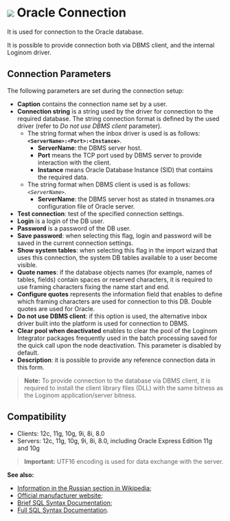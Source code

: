 # ![ ](../../../images/icons/data-sources/db-oracle_default.svg) Oracle Connection

It is used for connection to the Oracle database.

It is possible to provide connection both via DBMS client, and the internal Loginom driver.

## Connection Parameters

The following parameters are set during the connection setup:

* **Caption** contains the connection name set by a user.
* **Connection string** is a string used by the driver for connection to the required database. The string connection format is defined by the used driver (refer to *Do not use DBMS client* parameter).
   * The string format when the inbox driver is used is as follows: **`<ServerName>:<Port>:<Instance>`**.
      * **ServerName**: the DBMS server host.
      * **Port** means the TCP port used by DBMS server to provide interaction with the client.
      * **Instance** means Oracle Database Instance (SID) that contains the required data.
   * The string format when DBMS client is used is as follows: *`<ServerName>`*.
      * **ServerName**: the DBMS server host as stated in tnsnames.ora configuration file of Oracle server.
* **Test connection**: test of the specified connection settings.
* **Login** is a login of the DB user.
* **Password** is a password of the DB user.
* **Save password**: when selecting this flag, login and password will be saved in the current connection settings.
* **Show system tables**: when selecting this flag in the import wizard that uses this connection, the system DB tables available to a user become visible.
* **Quote names**: if the database objects names (for example, names of tables, fields) contain spaces or reserved characters, it is required to use framing characters fixing the name start and end.
* **Configure quotes** represents the information field that enables to define which framing characters are used for connection to this DB. Double quotes are used for Oracle.
* **Do not use DBMS client**: if this option is used, the alternative inbox driver built into the platform is used for connection to DBMS.
* **Clear pool when deactivated** enables to clear the pool of the Loginom Integrator packages frequently used in the batch processing saved for the quick call upon the node deactivation. This parameter is disabled by default.
* **Description**: it is possible to provide any reference connection data in this form.

> **Note:** To provide connection to the database via DBMS client, it is required to install the client library files (DLL) with the same bitness as the Loginom application/server bitness.

## Compatibility

* Clients: 12c, 11g, 10g, 9i, 8i, 8.0
* Servers: 12c, 11g, 10g, 9i, 8i, 8.0, including Oracle Express Edition 11g and 10g

> **Important:** UTF16 encoding is used for data exchange with the server.

**See also:**

* [Information in the Russian section in Wikipedia](https://ru.wikipedia.org/wiki/Oracle_Database);
* [Official manufacturer website](https://www.oracle.com/);
* [Brief SQL Syntax Documentation](http://docs.oracle.com/database/122/SQLQR/toc.htm);
* [Full SQL Syntax Documentation](http://docs.oracle.com/database/122/SQLRF/toc.htm).
